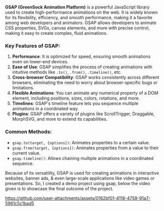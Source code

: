 **GSAP (GreenSock Animation Platform)** is a powerful JavaScript library used to create high-performance animations on the web. It is widely known for its flexibility, efficiency, and smooth performance, making it a favorite among web developers and animators. GSAP allows developers to animate CSS properties, SVGs, canvas elements, and more with precise control, making it easy to create complex, fluid animations.

### Key Features of GSAP:
1. **Performance**: It is optimized for speed, ensuring smooth animations even on lower-end devices.
2. **Ease of Use**: GSAP simplifies the process of creating animations with intuitive methods like `.to()`, `.from()`, `.timeline()`, etc.
3. **Cross-browser Compatibility**: GSAP works consistently across different browsers, eliminating the need to worry about browser-specific bugs or limitations.
4. **Flexible Animations**: You can animate any numerical property of a DOM element, including positions, sizes, colors, rotations, and more.
5. **Timelines**: GSAP's timeline feature lets you sequence multiple animations in a coordinated way.
6. **Plugins**: GSAP offers a variety of plugins like ScrollTrigger, Draggable, MorphSVG, and more to extend its capabilities.

### Common Methods:
- `gsap.to(target, {options})`: Animates properties to a certain value.
- `gsap.from(target, {options})`: Animates properties from a value to their current value.
- `gsap.timeline()`: Allows chaining multiple animations in a coordinated sequence.

Because of its versatility, GSAP is used for creating animations in interactive websites, banner ads, & even large-scale applications like video games or presentations.
So, I created a demo project using gsap, below the video given is to showcase the final outcome of the project.




https://github.com/user-attachments/assets/0162bf01-4118-4759-91a7-5961c5c1bad5


